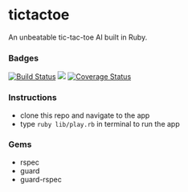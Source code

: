 # tictactoe
An unbeatable tic-tac-toe AI built in Ruby.

### Badges
[![Build Status](https://travis-ci.org/walimike/tictactoe.svg?branch=fix-tic-tac)](https://travis-ci.org/walimike/tictactoe)
<a href="https://codeclimate.com/github/walimike/tictactoe/maintainability"><img src="https://api.codeclimate.com/v1/badges/0f5d2dcd333e26c2f677/maintainability" /></a>
[![Coverage Status](https://coveralls.io/repos/github/walimike/tictactoe/badge.svg?branch=fix-tic-tac)](https://coveralls.io/github/walimike/tictactoe?branch=fix-tic-tac)

### Instructions
- clone this repo and navigate to the app
- type `ruby lib/play.rb` in terminal to run the app

### Gems
- rspec
- guard
- guard-rspec
